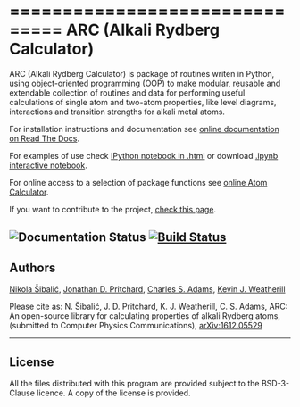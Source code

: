 ===============================
ARC (Alkali Rydberg Calculator)
===============================


ARC (Alkali Rydberg Calculator)  is package of routines writen in Python, using object-oriented programming (OOP) to make modular, reusable and extendable collection of routines and data for performing useful calculations of single atom and two-atom properties, like level diagrams, interactions and transition strengths for alkali metal atoms.

For installation instructions and documentation see [online documentation on Read The Docs](http://arc-alkali-rydberg-calculator.readthedocs.io).

For examples of use check [IPython notebook in .html](http://arc-alkali-rydberg-calculator.readthedocs.io/en/latest/_static/Rydberg_atoms_a_primer.html) or download [.ipynb interactive notebook](doc/Rydberg_atoms_a_primer_notebook.ipynb).

For online access to a selection of package functions see [online Atom Calculator](https://atomcalc.jqc.org.uk).

If you want to contribute to the project, [check this page](http://arc-alkali-rydberg-calculator.readthedocs.io/en/stable/contribute.html).

![Documentation Status](https://readthedocs.org/projects/arc-alkali-rydberg-calculator/badge/?version=latest) [![Build Status](https://travis-ci.org/nikolasibalic/ARC-Alkali-Rydberg-Calculator.svg?branch=master)](https://travis-ci.org/nikolasibalic/ARC-Alkali-Rydberg-Calculator)
-------
Authors
-------

[Nikola Šibalić](http://www.jqc.org.uk/people/nikola-sibalic/104/), [Jonathan D. Pritchard](http://photonics.phys.strath.ac.uk/people/dr-jonathan-pritchard/), [Charles S. Adams](http://www.jqc.org.uk/people/charles-adams/44/), [Kevin J. Weatherill](http://www.jqc.org.uk/people/kevin-weatherill/18/)

Please cite as: N. Šibalić, J. D. Pritchard, K. J. Weatherill, C. S. Adams,
ARC: An open-source library for calculating properties of alkali Rydberg atoms,
(submitted to Computer Physics Communications), [arXiv:1612.05529](http://arxiv.org/abs/1612.05529) 


-------
License
-------

All the files distributed with this program are provided subject to the
BSD-3-Clause licence. A copy of the license is provided.

